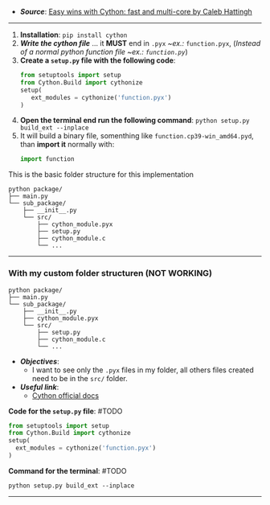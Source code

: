 - ***Source***: [Easy wins with Cython: fast and multi-core by Caleb Hattingh](https://www.youtube.com/watch?v=NfnMJMkhDoQ)
---
1. **Installation**: `pip install cython`
2. ***Write the cython file*** … it **MUST** end in `.pyx` 
   *~ex.:* `function.pyx`, 
   (*Instead of a normal python function file ~ex.: `function.py`*)
3. **Create a `setup.py` file with the following code**:
   ```python
   from setuptools import setup
   from Cython.Build import cythonize
   setup(
      ext_modules = cythonize('function.pyx')
   )
   ```
4. **Open the terminal end run the following command**:
   `python setup.py build_ext --inplace` 
5. It will build a binary file, somenthing like `function.cp39-win_amd64.pyd`, than **import it** normally with:
   ```python
   import function
   ```

This is the basic folder structure for this implementation
```
python package/
├── main.py
└── sub_package/
    ├── __init__.py
 	└──	src/
	 	├── cython_module.pyx
 		├── setup.py
 		├── cython_module.c
 		└── ...
```

---
### With my custom folder structuren (NOT WORKING)
```
python package/
├── main.py
└── sub_package/
    ├── __init__.py
    ├── cython_module.pyx
 	└──	src/
 		├── setup.py
 		├── cython_module.c
 		└── ...
```
- ***Objectives***:
	- I want to see only the `.pyx` files in my folder, all others files created need to be in the `src/` folder.
- ***Useful link***:
	- [Cython official docs](https://cython.readthedocs.io/en/latest/src/userguide/source_files_and_compilation.html)

**Code for the `setup.py` file**: #TODO 
```python
from setuptools import setup
from Cython.Build import cythonize
setup(
  ext_modules = cythonize('function.pyx')
)
```

**Command for the terminal**: #TODO 
```
python setup.py build_ext --inplace
```

---

